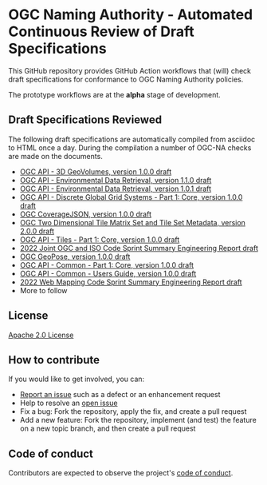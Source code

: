 # OGC Naming Authority - Automated Continuous Review of Draft Specifications

This GitHub repository provides GitHub Action workflows that (will) check draft specifications for conformance to OGC Naming Authority policies.

The prototype workflows are at the **alpha** stage of development.

## Draft Specifications Reviewed

The following draft specifications are automatically compiled from asciidoc to HTML once a day. During the compilation a number of OGC-NA checks are made on the documents.

* [OGC API - 3D GeoVolumes, version 1.0.0 draft](https://opengeospatial.github.io/ogcna-auto-review/22-029.html)
* [OGC API - Environmental Data Retrieval, version 1.1.0 draft](https://opengeospatial.github.io/ogcna-auto-review/19-086r6.html)
* [OGC API - Environmental Data Retrieval, version 1.0.1 draft](https://opengeospatial.github.io/ogcna-auto-review/19-086r5.html)
* [OGC API - Discrete Global Grid Systems - Part 1: Core, version 1.0.0 draft](https://opengeospatial.github.io/ogcna-auto-review/21-038.html)
* [OGC CoverageJSON, version 1.0.0 draft](https://opengeospatial.github.io/ogcna-auto-review/21-069.html)
* [OGC Two Dimensional Tile Matrix Set and Tile Set Metadata, version 2.0.0 draft](https://opengeospatial.github.io/ogcna-auto-review/17-083r4.html)
* [OGC API - Tiles - Part 1: Core, version 1.0.0 draft](https://opengeospatial.github.io/ogcna-auto-review/20-057.html)
* [2022 Joint OGC and ISO Code Sprint Summary Engineering Report draft](https://opengeospatial.github.io/ogcna-auto-review/22-043r1.html)
* [OGC GeoPose, version 1.0.0 draft](https://opengeospatial.github.io/ogcna-auto-review/21-056r10.html)
* [OGC API - Common - Part 1: Core, version 1.0.0 draft](https://opengeospatial.github.io/ogcna-auto-review/19-072.html)
* [OGC API - Common - Users Guide, version 1.0.0 draft](https://opengeospatial.github.io/ogcna-auto-review/20-071.html)
* [2022 Web Mapping Code Sprint Summary Engineering Report draft](https://opengeospatial.github.io/ogcna-auto-review/22-054.html)
* More to follow


## License

[Apache 2.0 License](LICENSE.txt)

## How to contribute

If you would like to get involved, you can:

* [Report an issue](https://github.com/opengeospatial/ogcna-auto-review/issues) such as a defect or an enhancement request
* Help to resolve an [open issue](https://github.com/opengeospatial/ogcna-auto-review/issues?q=is%3Aopen)
* Fix a bug: Fork the repository, apply the fix, and create a pull request
* Add a new feature: Fork the repository, implement (and test) the feature on a new topic
branch, and then create a pull request

## Code of conduct

Contributors are expected to observe the project's [code of conduct](CODE_OF_CONDUCT.md).
